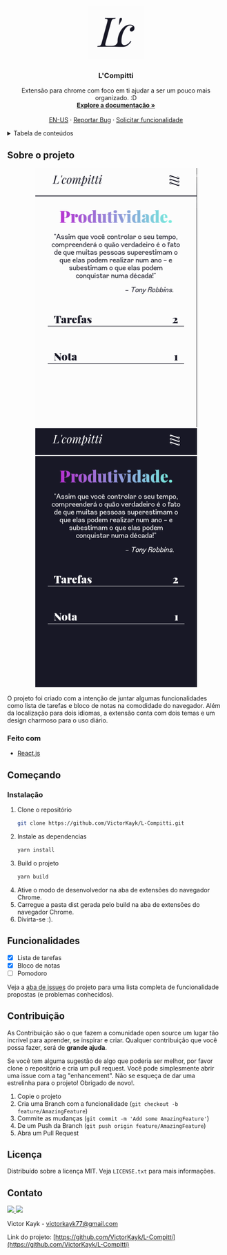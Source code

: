 <div id="top"></div>

<!-- PROJECT LOGO -->
<br />
<div align="center">
  <a href="https://github.com/VictorKayk/L-Compitti">
    <img src="./public/images/icons/128.png" alt="Logo" width="128" height="128">
  </a>

<h3 align="center">L'Compitti</h3>

  <p align="center">
    Extensão para chrome com foco em ti ajudar a ser um pouco mais organizado. :D
    <br />
    <a href="https://github.com/VictorKayk/L-Compitti"><strong>Explore a documentação »</strong></a>
    <br />
    <br />
    <a href="./README.md">EN-US</a>
    ·
    <a href="https://github.com/VictorKayk/L-Compitti/issues">Reportar Bug</a>
    ·
    <a href="https://github.com/VictorKayk/L-Compitti/issues">Solicitar funcionalidade</a>
  </p>
</div>

<!-- TABLE OF CONTENTS -->
<details>
  <summary>Tabela de conteúdos</summary>
  <ol>
    <li>
      <a href="#sobre-o-projeto">Sobre o projeto</a>
      <ul>
        <li><a href="#feito-com">Feito com</a></li>
      </ul>
    </li>
    <li>
      <a href="#começando">Começando</a>
      <ul>
        <li><a href="#instalação">Instalação</a></li>
      </ul>
    </li>
    <li><a href="#funcionalidades">Funcionalidades</a></li>
    <li><a href="#contribuição">Contribuição</a></li>
    <li><a href="#licença">Licença</a></li>
    <li><a href="#contato">Contato</a></li>
  </ol>
</details>

<!-- ABOUT THE PROJECT -->

## Sobre o projeto

<div align="center">
  <a href="https://github.com/VictorKayk/L-Compitti">
    <img src="./public/images/screenshots/light-pt-br.png" alt="Screenshot light" width="375" height="600">
  </a>
  <a href="https://github.com/VictorKayk/L-Compitti">
    <img src="./public/images/screenshots/dark-pt-br.png" alt="Screenshot light" width="375" height="600">
  </a>
</div>

O projeto foi criado com a intenção de juntar algumas funcionalidades como lista de tarefas e bloco de notas na comodidade do navegador. Além da localização para dois idiomas, a extensão conta com dois temas e um design charmoso para o uso diário.

### Feito com

- [React.js](https://reactjs.org/)

<!-- GETTING STARTED -->

## Começando

### Instalação

1. Clone o repositório
   ```sh
   git clone https://github.com/VictorKayk/L-Compitti.git
   ```
2. Instale as dependencias
   ```sh
   yarn install
   ```
3. Build o projeto
   ```sh
   yarn build
   ```
4. Ative o modo de desenvolvedor na aba de extensões do navegador Chrome.
5. Carregue a pasta dist gerada pelo build na aba de extensões do navegador Chrome.
6. Divirta-se :).

<!-- FEATURES -->

## Funcionalidades

- [x] Lista de tarefas
- [x] Bloco de notas
- [ ] Pomodoro

Veja a [aba de issues](https://github.com/VictorKayk/L-Compitti/issues) do projeto para uma lista completa de funcionalidade propostas (e problemas conhecidos).

<!-- CONTRIBUTING -->

## Contribuição

As Contribuição são o que fazem a comunidade open source um lugar tão incrível para aprender, se inspirar e criar. Qualquer contribuição que você possa fazer, será de **grande ajuda**.

Se você tem alguma sugestão de algo que poderia ser melhor, por favor clone o repositório e cria um pull request. Você pode simplesmente abrir uma issue com a tag "enhancement".
Não se esqueça de dar uma estrelinha para o projeto! Obrigado de novo!.

1. Copie o projeto
2. Cria uma Branch com a funcionalidade (`git checkout -b feature/AmazingFeature`)
3. Commite as mudanças (`git commit -m 'Add some AmazingFeature'`)
4. De um Push da Branch (`git push origin feature/AmazingFeature`)
5. Abra um Pull Request

<!-- LICENSE -->

## Licença

Distribuído sobre a licença MIT. Veja `LICENSE.txt` para mais informações.

<!-- CONTATO -->

## Contato

  <a href="https://www.instagram.com/victorkayk77/" alt="Instagram">
    <img src="https://img.shields.io/badge/-Instagram-1C1C1C?style=for-the-badge&logo=Instagram&logoColor=00FFFF&link=https://www.instagram.com/victorkayk77/"/>
  </a>
  <a href="https://www.linkedin.com/in/victorkayk/" alt="Linkedin">
    <img src="https://img.shields.io/badge/-Linkedin-1C1C1C?style=for-the-badge&logo=Linkedin&logoColor=00FFFF&link=https://www.linkedin.com/in/victorkayk/"/>
  </a>

Victor Kayk - victorkayk77@gmail.com

Link do projeto: [https://github.com/VictorKayk/L-Compitti](https://github.com/VictorKayk/L-Compitti)
